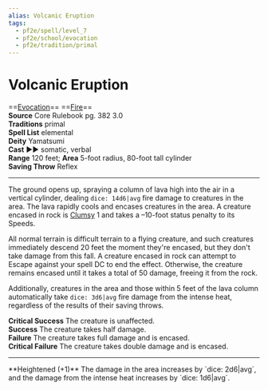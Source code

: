 ```yaml
---
alias: Volcanic Eruption
tags:
  - pf2e/spell/level_7
  - pf2e/school/evocation
  - pf2e/tradition/primal
---
```


# Volcanic Eruption

==[Evocation](../../../Traits/Evocation.md)== ==[Fire](../../../Traits/Fire.md)==  
__Source__ Core Rulebook pg. 382 3.0  
**Traditions** primal  
**Spell List** elemental  
**Deity** Yamatsumi  
**Cast** ►► somatic, verbal  
**Range** 120 feet; **Area** 5-foot radius, 80-foot tall cylinder  
**Saving Throw** Reflex

---

The ground opens up, spraying a column of lava high into the air in a vertical cylinder, dealing `dice: 14d6|avg` fire damage to creatures in the area. The lava rapidly cools and encases creatures in the area. A creature encased in rock is [Clumsy](../../../Conditions/Clumsy.md) 1 and takes a –10-foot status penalty to its Speeds.

All normal terrain is difficult terrain to a flying creature, and such creatures immediately descend 20 feet the moment they're encased, but they don't take damage from this fall. A creature encased in rock can attempt to Escape against your spell DC to end the effect. Otherwise, the creature remains encased until it takes a total of 50 damage, freeing it from the rock.

Additionally, creatures in the area and those within 5 feet of the lava column automatically take `dice: 3d6|avg` fire damage from the intense heat, regardless of the results of their saving throws.

**Critical Success** The creature is unaffected.  
**Success** The creature takes half damage.  
**Failure** The creature takes full damage and is encased.  
**Critical Failure** The creature takes double damage and is encased.

<hr>
**Heightened (+1)** The damage in the area increases by `dice: 2d6|avg`, and the damage from the intense heat increases by `dice: 1d6|avg`.
